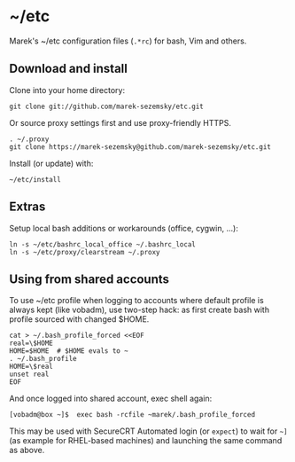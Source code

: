 ~/etc
=====
Marek's ~/etc configuration files (`.*rc`) for bash, Vim and others.

Download and install
--------------------
Clone into your home directory:

    git clone git://github.com/marek-sezemsky/etc.git

Or source proxy settings first and use proxy-friendly HTTPS.

    . ~/.proxy
    git clone https://marek-sezemsky@github.com/marek-sezemsky/etc.git

Install (or update) with:

    ~/etc/install

Extras
------
Setup local bash additions or workarounds (office, cygwin, ...):

    ln -s ~/etc/bashrc_local_office ~/.bashrc_local
    ln -s ~/etc/proxy/clearstream ~/.proxy

Using from shared accounts
--------------------------
To use ~/etc profile when logging to accounts where default profile is always
kept (like vobadm), use two-step hack: as first create bash with profile
sourced with changed $HOME.

    cat > ~/.bash_profile_forced <<EOF
    real=\$HOME
    HOME=$HOME  # $HOME evals to ~
    . ~/.bash_profile
    HOME=\$real
    unset real
    EOF

And once logged into shared account, exec shell again:

    [vobadm@box ~]$  exec bash -rcfile ~marek/.bash_profile_forced

This may be used with SecureCRT Automated login (or `expect`) to wait for `~]`
(as example for RHEL-based machines) and launching the same command as above.
